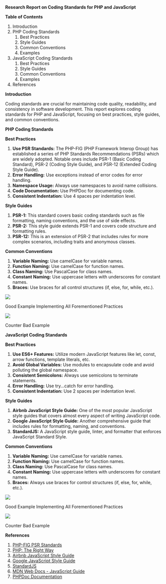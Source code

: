 **Research Report on Coding Standards for PHP and JavaScript**

**Table of Contents**

1.  Introduction
2.  PHP Coding Standards
    1.  Best Practices
    2.  Style Guides
    3.  Common Conventions
    4.  Examples
3.  JavaScript Coding Standards
    1.  Best Practices
    2.  Style Guides
    3.  Common Conventions
    4.  Examples
4.  References

**Introduction**

Coding standards are crucial for maintaining code quality, readability, and consistency in software development. This report explores coding standards for PHP and JavaScript, focusing on best practices, style guides, and common conventions.

**PHP Coding Standards**

**Best Practices**

1.  **Use PSR Standards:** The PHP-FIG (PHP Framework Interop Group) has established a series of PHP Standards Recommendations (PSRs) which are widely adopted. Notable ones include PSR-1 (Basic Coding Standard), PSR-2 (Coding Style Guide), and PSR-12 (Extended Coding Style Guide).
2.  **Error Handling:** Use exceptions instead of error codes for error handling.
3.  **Namespace Usage:** Always use namespaces to avoid name collisions.
4.  **Code Documentation:** Use PHPDoc for documenting code.
5.  **Consistent Indentation:** Use 4 spaces per indentation level.

**Style Guides**

1.  **PSR-1:** This standard covers basic coding standards such as file formatting, naming conventions, and the use of side effects.
2.  **PSR-2:** This style guide extends PSR-1 and covers code structure and formatting rules.
3.  **PSR-12:** This is an extension of PSR-2 that includes rules for more complex scenarios, including traits and anonymous classes.

**Common Conventions**

1.  **Variable Naming:** Use camelCase for variable names.
2.  **Function Naming:** Use camelCase for function names.
3.  **Class Naming:** Use PascalCase for class names.
4.  **Constant Naming:** Use uppercase letters with underscores for constant names.
5.  **Braces:** Use braces for all control structures (if, else, for, while, etc.).

![](media/262a237888a5699e16733337ce019f63.png)

Good Example Implementing All Forementioned Practices

**![](media/28d3e86933d1140ccb6381efc396f53d.png)**

Counter Bad Example

**JavaScript Coding Standards**

**Best Practices**

1.  **Use ES6+ Features:** Utilize modern JavaScript features like let, const, arrow functions, template literals, etc.
2.  **Avoid Global Variables:** Use modules to encapsulate code and avoid polluting the global namespace.
3.  **Consistent Semicolons:** Always use semicolons to terminate statements.
4.  **Error Handling:** Use try...catch for error handling.
5.  **Consistent Indentation:** Use 2 spaces per indentation level.

**Style Guides**

1.  **Airbnb JavaScript Style Guide:** One of the most popular JavaScript style guides that covers almost every aspect of writing JavaScript code.
2.  **Google JavaScript Style Guide:** Another comprehensive guide that includes rules for formatting, naming, and conventions.
3.  **StandardJS:** A JavaScript style guide, linter, and formatter that enforces JavaScript Standard Style.

**Common Conventions**

1.  **Variable Naming:** Use camelCase for variable names.
2.  **Function Naming:** Use camelCase for function names.
3.  **Class Naming:** Use PascalCase for class names.
4.  **Constant Naming:** Use uppercase letters with underscores for constant names.
5.  **Braces:** Always use braces for control structures (if, else, for, while, etc.).

![](media/bb4b465f5d6e939edfa8626ca788edd9.png)

Good Example Implementing All Forementioned Practices

![](media/3eeb199425c68f4ee83b6d195de7c280.png)

Counter Bad Example

**References**

1.  [PHP-FIG PSR Standards](https://www.php-fig.org/psr/)
2.  [PHP: The Right Way](https://phptherightway.com/)
3.  [Airbnb JavaScript Style Guide](https://github.com/airbnb/javascript)
4.  [Google JavaScript Style Guide](https://google.github.io/styleguide/jsguide.html)
5.  [StandardJS](https://standardjs.com/)
6.  [MDN Web Docs - JavaScript Guide](https://developer.mozilla.org/en-US/docs/Web/JavaScript/Guide)
7.  [PHPDoc Documentation](https://www.phpdoc.org/)
